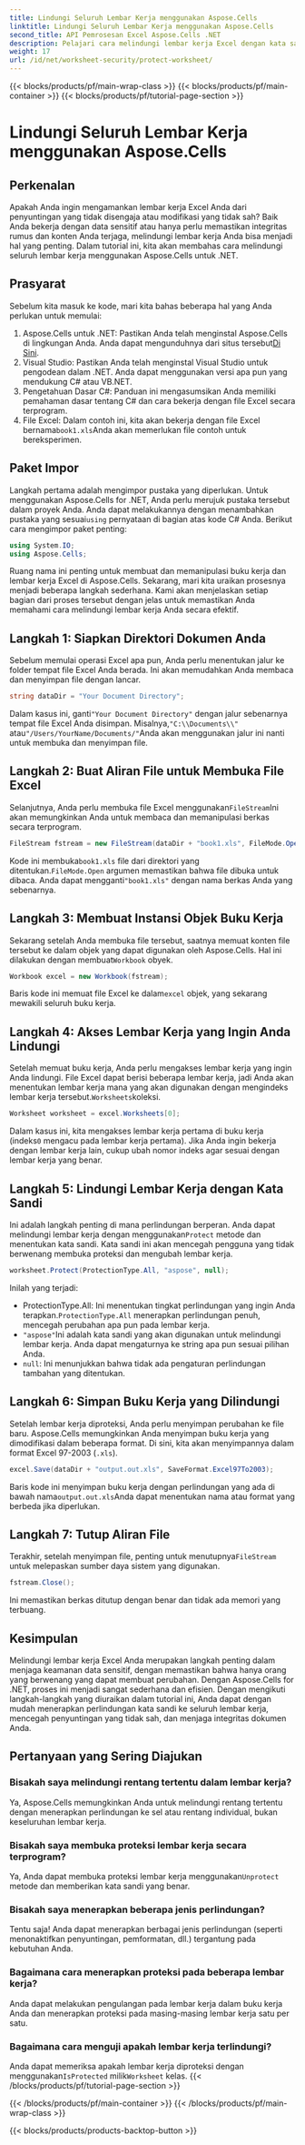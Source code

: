 ```yaml
---
title: Lindungi Seluruh Lembar Kerja menggunakan Aspose.Cells
linktitle: Lindungi Seluruh Lembar Kerja menggunakan Aspose.Cells
second_title: API Pemrosesan Excel Aspose.Cells .NET
description: Pelajari cara melindungi lembar kerja Excel dengan kata sandi menggunakan Aspose.Cells for .NET. Tutorial langkah demi langkah untuk mengamankan data Anda dengan mudah.
weight: 17
url: /id/net/worksheet-security/protect-worksheet/
---
```


{{< blocks/products/pf/main-wrap-class >}}
{{< blocks/products/pf/main-container >}}
{{< blocks/products/pf/tutorial-page-section >}}

# Lindungi Seluruh Lembar Kerja menggunakan Aspose.Cells

## Perkenalan
Apakah Anda ingin mengamankan lembar kerja Excel Anda dari penyuntingan yang tidak disengaja atau modifikasi yang tidak sah? Baik Anda bekerja dengan data sensitif atau hanya perlu memastikan integritas rumus dan konten Anda terjaga, melindungi lembar kerja Anda bisa menjadi hal yang penting. Dalam tutorial ini, kita akan membahas cara melindungi seluruh lembar kerja menggunakan Aspose.Cells untuk .NET.
## Prasyarat
Sebelum kita masuk ke kode, mari kita bahas beberapa hal yang Anda perlukan untuk memulai:
1.  Aspose.Cells untuk .NET: Pastikan Anda telah menginstal Aspose.Cells di lingkungan Anda. Anda dapat mengunduhnya dari situs tersebut[Di Sini](https://releases.aspose.com/cells/net/).
2. Visual Studio: Pastikan Anda telah menginstal Visual Studio untuk pengodean dalam .NET. Anda dapat menggunakan versi apa pun yang mendukung C# atau VB.NET.
3. Pengetahuan Dasar C#: Panduan ini mengasumsikan Anda memiliki pemahaman dasar tentang C# dan cara bekerja dengan file Excel secara terprogram.
4.  File Excel: Dalam contoh ini, kita akan bekerja dengan file Excel bernama`book1.xls`Anda akan memerlukan file contoh untuk bereksperimen.
## Paket Impor
 Langkah pertama adalah mengimpor pustaka yang diperlukan. Untuk menggunakan Aspose.Cells for .NET, Anda perlu merujuk pustaka tersebut dalam proyek Anda. Anda dapat melakukannya dengan menambahkan pustaka yang sesuai`using` pernyataan di bagian atas kode C# Anda.
Berikut cara mengimpor paket penting:
```csharp
using System.IO;
using Aspose.Cells;
```
Ruang nama ini penting untuk membuat dan memanipulasi buku kerja dan lembar kerja Excel di Aspose.Cells.
Sekarang, mari kita uraikan prosesnya menjadi beberapa langkah sederhana. Kami akan menjelaskan setiap bagian dari proses tersebut dengan jelas untuk memastikan Anda memahami cara melindungi lembar kerja Anda secara efektif.
## Langkah 1: Siapkan Direktori Dokumen Anda
Sebelum memulai operasi Excel apa pun, Anda perlu menentukan jalur ke folder tempat file Excel Anda berada. Ini akan memudahkan Anda membaca dan menyimpan file dengan lancar.
```csharp
string dataDir = "Your Document Directory";
```
 Dalam kasus ini, ganti`"Your Document Directory"` dengan jalur sebenarnya tempat file Excel Anda disimpan. Misalnya,`"C:\\Documents\\"` atau`"/Users/YourName/Documents/"`Anda akan menggunakan jalur ini nanti untuk membuka dan menyimpan file.
## Langkah 2: Buat Aliran File untuk Membuka File Excel
 Selanjutnya, Anda perlu membuka file Excel menggunakan`FileStream`Ini akan memungkinkan Anda untuk membaca dan memanipulasi berkas secara terprogram.
```csharp
FileStream fstream = new FileStream(dataDir + "book1.xls", FileMode.Open);
```
 Kode ini membuka`book1.xls` file dari direktori yang ditentukan.`FileMode.Open` argumen memastikan bahwa file dibuka untuk dibaca. Anda dapat mengganti`"book1.xls"` dengan nama berkas Anda yang sebenarnya.
## Langkah 3: Membuat Instansi Objek Buku Kerja
 Sekarang setelah Anda membuka file tersebut, saatnya memuat konten file tersebut ke dalam objek yang dapat digunakan oleh Aspose.Cells. Hal ini dilakukan dengan membuat`Workbook` obyek.
```csharp
Workbook excel = new Workbook(fstream);
```
 Baris kode ini memuat file Excel ke dalam`excel` objek, yang sekarang mewakili seluruh buku kerja.
## Langkah 4: Akses Lembar Kerja yang Ingin Anda Lindungi
 Setelah memuat buku kerja, Anda perlu mengakses lembar kerja yang ingin Anda lindungi. File Excel dapat berisi beberapa lembar kerja, jadi Anda akan menentukan lembar kerja mana yang akan digunakan dengan mengindeks lembar kerja tersebut.`Worksheets`koleksi.
```csharp
Worksheet worksheet = excel.Worksheets[0];
```
 Dalam kasus ini, kita mengakses lembar kerja pertama di buku kerja (indeks`0` mengacu pada lembar kerja pertama). Jika Anda ingin bekerja dengan lembar kerja lain, cukup ubah nomor indeks agar sesuai dengan lembar kerja yang benar.
## Langkah 5: Lindungi Lembar Kerja dengan Kata Sandi
 Ini adalah langkah penting di mana perlindungan berperan. Anda dapat melindungi lembar kerja dengan menggunakan`Protect` metode dan menentukan kata sandi. Kata sandi ini akan mencegah pengguna yang tidak berwenang membuka proteksi dan mengubah lembar kerja.
```csharp
worksheet.Protect(ProtectionType.All, "aspose", null);
```
Inilah yang terjadi:
-  ProtectionType.All: Ini menentukan tingkat perlindungan yang ingin Anda terapkan.`ProtectionType.All` menerapkan perlindungan penuh, mencegah perubahan apa pun pada lembar kerja.
- `"aspose"`Ini adalah kata sandi yang akan digunakan untuk melindungi lembar kerja. Anda dapat mengaturnya ke string apa pun sesuai pilihan Anda.
- `null`: Ini menunjukkan bahwa tidak ada pengaturan perlindungan tambahan yang ditentukan.
## Langkah 6: Simpan Buku Kerja yang Dilindungi
Setelah lembar kerja diproteksi, Anda perlu menyimpan perubahan ke file baru. Aspose.Cells memungkinkan Anda menyimpan buku kerja yang dimodifikasi dalam beberapa format. Di sini, kita akan menyimpannya dalam format Excel 97-2003 (`.xls`).
```csharp
excel.Save(dataDir + "output.out.xls", SaveFormat.Excel97To2003);
```
 Baris kode ini menyimpan buku kerja dengan perlindungan yang ada di bawah nama`output.out.xls`Anda dapat menentukan nama atau format yang berbeda jika diperlukan.
## Langkah 7: Tutup Aliran File
 Terakhir, setelah menyimpan file, penting untuk menutupnya`FileStream` untuk melepaskan sumber daya sistem yang digunakan.
```csharp
fstream.Close();
```
Ini memastikan berkas ditutup dengan benar dan tidak ada memori yang terbuang.
## Kesimpulan
Melindungi lembar kerja Excel Anda merupakan langkah penting dalam menjaga keamanan data sensitif, dengan memastikan bahwa hanya orang yang berwenang yang dapat membuat perubahan. Dengan Aspose.Cells for .NET, proses ini menjadi sangat sederhana dan efisien. Dengan mengikuti langkah-langkah yang diuraikan dalam tutorial ini, Anda dapat dengan mudah menerapkan perlindungan kata sandi ke seluruh lembar kerja, mencegah penyuntingan yang tidak sah, dan menjaga integritas dokumen Anda.
## Pertanyaan yang Sering Diajukan
### Bisakah saya melindungi rentang tertentu dalam lembar kerja?  
Ya, Aspose.Cells memungkinkan Anda untuk melindungi rentang tertentu dengan menerapkan perlindungan ke sel atau rentang individual, bukan keseluruhan lembar kerja.
### Bisakah saya membuka proteksi lembar kerja secara terprogram?  
 Ya, Anda dapat membuka proteksi lembar kerja menggunakan`Unprotect` metode dan memberikan kata sandi yang benar.
### Bisakah saya menerapkan beberapa jenis perlindungan?  
Tentu saja! Anda dapat menerapkan berbagai jenis perlindungan (seperti menonaktifkan penyuntingan, pemformatan, dll.) tergantung pada kebutuhan Anda.
### Bagaimana cara menerapkan proteksi pada beberapa lembar kerja?  
Anda dapat melakukan pengulangan pada lembar kerja dalam buku kerja Anda dan menerapkan proteksi pada masing-masing lembar kerja satu per satu.
### Bagaimana cara menguji apakah lembar kerja terlindungi?  
 Anda dapat memeriksa apakah lembar kerja diproteksi dengan menggunakan`IsProtected` milik`Worksheet` kelas.
{{< /blocks/products/pf/tutorial-page-section >}}

{{< /blocks/products/pf/main-container >}}
{{< /blocks/products/pf/main-wrap-class >}}

{{< blocks/products/products-backtop-button >}}
